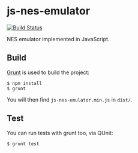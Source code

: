 js-nes-emulator
===============

[![Build Status](https://travis-ci.org/liamg/js-nes-emulator.svg?branch=master)](https://travis-ci.org/liamg/js-nes-emulator)

NES emulator implemented in JavaScript.

Build
-----

[Grunt](http://gruntjs.com) is used to build the project:

    $ npm install
    $ grunt

You will then find ``js-nes-emulator.min.js`` in ``dist/``.

Test
----

You can run tests with grunt too, via QUnit:

    $ grunt test



